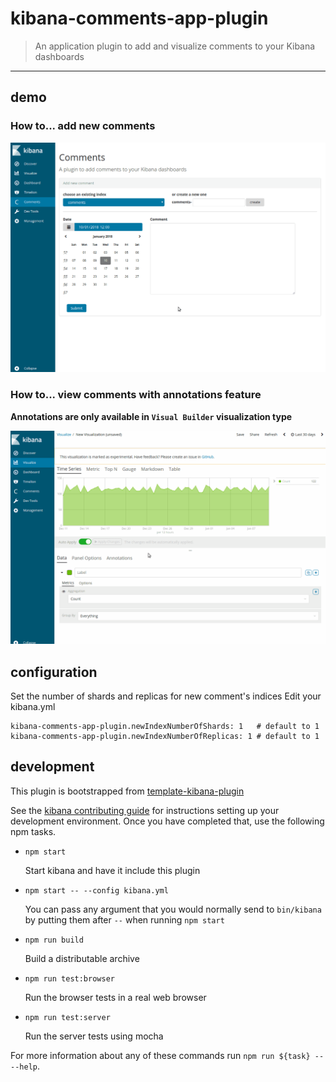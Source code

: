 # kibana-comments-app-plugin

> An application plugin to add and visualize comments to your Kibana dashboards

---

## demo

### How to... add new comments

![add new comments](assets/add-new-comments.gif)

### How to... view comments with annotations feature

**Annotations are only available in `Visual Builder` visualization type**

![view comments](assets/view-comments.gif)

## configuration 


Set the number of shards and replicas for new comment's indices
Edit your kibana.yml
```
kibana-comments-app-plugin.newIndexNumberOfShards: 1   # default to 1
kibana-comments-app-plugin.newIndexNumberOfReplicas: 1 # default to 1
```


## development

This plugin is bootstrapped from [template-kibana-plugin](https://github.com/elastic/template-kibana-plugin)

See the [kibana contributing guide](https://github.com/elastic/kibana/blob/master/CONTRIBUTING.md) for instructions setting up your development environment. Once you have completed that, use the following npm tasks.

  - `npm start`

    Start kibana and have it include this plugin

  - `npm start -- --config kibana.yml`

    You can pass any argument that you would normally send to `bin/kibana` by putting them after `--` when running `npm start`

  - `npm run build`

    Build a distributable archive

  - `npm run test:browser`

    Run the browser tests in a real web browser

  - `npm run test:server`

    Run the server tests using mocha

For more information about any of these commands run `npm run ${task} -- --help`.
